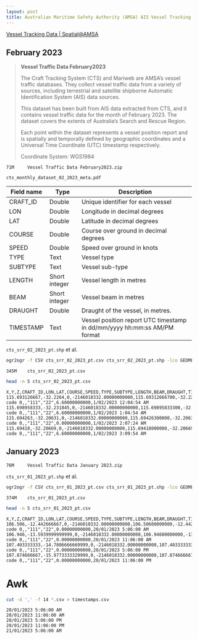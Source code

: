 ```yaml
---
layout: post
title: Australian Maritime Safety Authority (AMSA) AIS Vessel Tracking Data
---
```


[Vessel Tracking Data \| Spatial@AMSA](https://www.operations.amsa.gov.au/Spatial/DataServices/DigitalData)

## February 2023

> **Vessel Traffic Data February2023**
>
> The Craft Tracking System (CTS) and Mariweb are AMSA’s vessel traffic
> databases. They collect vessel traffic data from a variety of sources, including
> terrestrial and satellite shipborne Automatic Identification System (AIS) data
> sources.
>
> This dataset has been built from AIS data extracted from CTS, and it contains vessel
> traffic data for the month of February 2023. The dataset covers the extents of
> Australia’s Search and Rescue Region.
>
> Each point within the dataset represents a vessel position report and is spatially and
> temporally defined by geographic coordinates and a Universal Time Coordinate
> (UTC) timestamp respectively.
>
> Coordinate System: WGS1984

```
71M     Vessel Traffic Data February2023.zip
```

`cts_monthly_dataset_02_2023_meta.pdf`

<table>
<thead>
  <tr>
    <th>Field name</th>
    <th>Type</th>
    <th>Description</th>
  </tr>
</thead>
<tbody>
  <tr>
    <td>CRAFT_ID</td>
    <td>Double</td>
    <td>Unique identifier for each vessel</td>
  </tr>
  <tr>
    <td>LON</td>
    <td>Double</td>
    <td>Longitude in decimal degrees</td>
  </tr>
  <tr>
    <td>LAT</td>
    <td>Double</td>
    <td>Latitude in decimal degrees</td>
  </tr>
  <tr>
    <td>COURSE</td>
    <td>Double</td>
    <td>Course over ground in decimal degrees</td>
  </tr>
  <tr>
    <td>SPEED</td>
    <td>Double</td>
    <td>Speed over ground in knots</td>
  </tr>
  <tr>
    <td>TYPE</td>
    <td>Text</td>
    <td>Vessel type</td>
  </tr>
  <tr>
    <td>SUBTYPE</td>
    <td>Text</td>
    <td>Vessel sub-type</td>
  </tr>
  <tr>
    <td>LENGTH</td>
    <td>Short integer</td>
    <td>Vessel length in metres</td>
  </tr>
  <tr>
    <td>BEAM</td>
    <td>Short integer</td>
    <td>Vessel beam in metres</td>
  </tr>
  <tr>
    <td>DRAUGHT</td>
    <td>Double</td>
    <td>Draught of the vessel, in metres.</td>
  </tr>
  <tr>
    <td>TIMESTAMP</td>
    <td>Text</td>
    <td>Vessel position report UTC timestamp in dd/mm/yyyy hh:mm:ss AM/PM format</td>
  </tr>
</tbody>
</table>

`cts_srr_02_2023_pt.shp` et al.

```bash
ogr2ogr -f CSV cts_srr_02_2023_pt.csv cts_srr_02_2023_pt.shp -lco GEOMETRY=AS_XYZ
```

```
345M    cts_srr_02_2023_pt.csv
```

```bash
head -n 5 cts_srr_02_2023_pt.csv
```

```
X,Y,Z,CRAFT_ID,LON,LAT,COURSE,SPEED,TYPE,SUBTYPE,LENGTH,BEAM,DRAUGHT,TIMESTAMP
115.693126667,-32.2264,0,-2146018332.00000000000,115.69312666700,-32.22640000000,354.50000000000,0.00000000000,unknown code 0,,"111","22",6.60000000000,1/02/2023 12:04:54 AM
115.698958333,-32.231845,0,-2146018332.00000000000,115.69895833300,-32.23184500000,302.80000000000,0.40000000000,unknown code 0,,"111","22",6.60000000000,1/02/2023 1:04:54 AM
115.694263,-32.20631,0,-2146018332.00000000000,115.69426300000,-32.20631000000,173.20000000000,0.50000000000,unknown code 0,,"111","22",0.00000000000,1/02/2023 2:07:24 AM
115.69418,-32.20669,0,-2146018332.00000000000,115.69418000000,-32.20669000000,181.10000000000,0.10000000000,unknown code 0,,"111","22",6.60000000000,1/02/2023 3:09:54 AM
```

## January 2023

```
76M     Vessel Traffic Data January 2023.zip
```

`cts_srr_01_2023_pt.shp` et al.

```bash
ogr2ogr -f CSV cts_srr_01_2023_pt.csv cts_srr_01_2023_pt.shp -lco GEOMETRY=AS_XYZ
```

```
374M    cts_srr_01_2023_pt.csv
```

```bash
head -n 5 cts_srr_01_2023_pt.csv
```

```
X,Y,Z,CRAFT_ID,LON,LAT,COURSE,SPEED,TYPE,SUBTYPE,LENGTH,BEAM,DRAUGHT,TIMESTAMP
106.506,-12.442666667,0,-2146018332.00000000000,106.50600000000,-12.44266666670,0.00000000000,0.00000000000,unknown code 0,,"111","22",0.00000000000,20/01/2023 5:06:00 AM
106.946,-13.5939999999999,0,-2146018332.00000000000,106.94600000000,-13.59400000000,0.00000000000,0.00000000000,unknown code 0,,"111","22",0.00000000000,20/01/2023 11:06:00 AM
107.403333333,-14.7806666669999,0,-2146018332.00000000000,107.40333333300,-14.78066666670,0.00000000000,0.00000000000,unknown code 0,,"111","22",0.00000000000,20/01/2023 5:06:00 PM
107.874666667,-15.9773333329999,0,-2146018332.00000000000,107.87466666700,-15.97733333330,0.00000000000,0.00000000000,unknown code 0,,"111","22",0.00000000000,20/01/2023 11:06:00 PM
```

# Awk

```bash
cut -d ',' -f 14 *.csv > timestamps.csv
```

```
20/01/2023 5:06:00 AM
20/01/2023 11:06:00 AM
20/01/2023 5:06:00 PM
20/01/2023 11:06:00 PM
21/01/2023 5:06:00 AM
```

